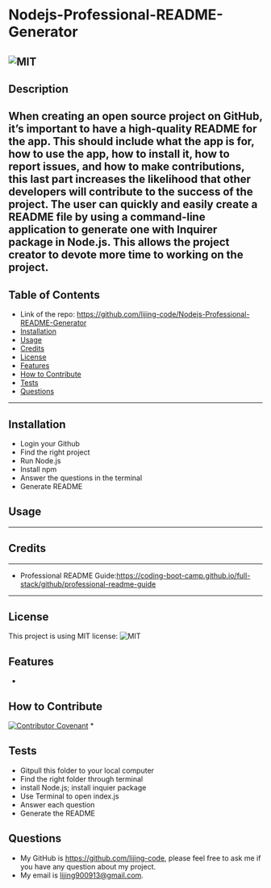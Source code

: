 # Nodejs-Professional-README-Generator
  ![MIT](https://img.shields.io/static/v1?label=license&message=MIT&color=brightgreen&style=plastic&logo=appveyor)
  ---
  ## Description
  When creating an open source project on GitHub, it’s important to have a high-quality README for the app. This should include what the app is for, how to use the app, how to install it, how to report issues, and how to make contributions, this last part increases the likelihood that other developers will contribute to the success of the project. 
  The user can quickly and easily create a README file by using a command-line application to generate one with Inquirer package in Node.js. This allows the project creator to devote more time to working on the project.
  ---
  ## Table of Contents 
  - Link of the repo: https://github.com/lijing-code/Nodejs-Professional-README-Generator
  - [Installation](#installation)
  - [Usage](#usage)
  - [Credits](#credits)
  - [License](#license)
  - [Features](#license)
  - [How to Contribute](#license)
  - [Tests](#license)
  - [Questions](#license)
  ---
  ## Installation
  * Login your Github
  * Find the right project
  * Run Node.js
  * Install npm
  * Answer the questions in the terminal
  * Generate README

  ## Usage
  
  ---
  ## Credits
  ---
  * Professional README Guide:https://coding-boot-camp.github.io/full-stack/github/professional-readme-guide
  ---
  ## License
  This project is using MIT license:
  ![MIT](https://img.shields.io/static/v1?label=license&message=MIT&color=brightgreen&style=plastic&logo=appveyor)
  ## Features
  * 

  ## How to Contribute
  [![Contributor Covenant](https://img.shields.io/badge/Contributor%20Covenant-2.1-4baaaa.svg)](code_of_conduct.md)
  * 

  ## Tests
  * Gitpull this folder to your local computer
  * Find the right folder through terminal 
  * install Node.js; install inquier package
  * Use Terminal to open index.js
  * Answer each question
  * Generate the README 

  ## Questions
  - My GitHub is https://github.com/lijing-code, please feel free to ask me if you have any question about my project.
  - My email is lijing900913@gmail.com.
